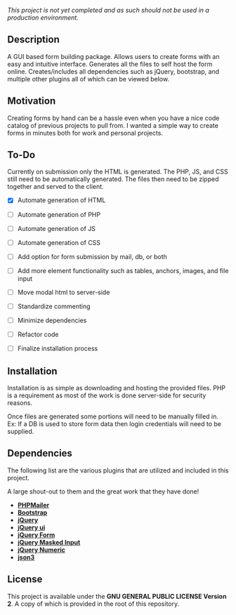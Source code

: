 *This project is not yet completed and as such should not be used in a production environment.*

## Description

A GUI based form building package. Allows users to create forms with an easy and intuitive interface. Generates all the files to self host the form online. Creates/includes all dependencies such as jQuery, bootstrap, and multiple other plugins all of which can be viewed below.

## Motivation

Creating forms by hand can be a hassle even when you have a nice code catalog of previous projects to pull from. I wanted a simple way to create forms in minutes both for work and personal projects. 

## To-Do

Currently on submission only the HTML is generated. The PHP, JS, and CSS still need to be automatically generated. The files then need to be zipped together and served to the client.

- [x] Automate generation of HTML
- [ ] Automate generation of PHP
- [ ] Automate generation of JS
- [ ] Automate generation of CSS
- [ ] Add option for form submission by mail, db, or both
- [ ] Add more element functionality such as tables, anchors, images, and file input
- [ ] Move modal html to server-side
- [ ] Standardize commenting
- [ ] Minimize dependencies
- [ ] Refactor code
- [ ] Finalize installation process


## Installation

Installation is as simple as downloading and hosting the provided files.
PHP is a requirement as most of the work is done server-side for security reasons.

Once files are generated some portions will need to be manually filled in.
Ex: If a DB is used to store form data then login credentials will need to be supplied.

## Dependencies

The following list are the various plugins that are utilized and included in this project.

A large shout-out to them and the great work that they have done!

- **[PHPMailer](https://github.com/PHPMailer/PHPMailer)**
- **[Bootstrap](https://github.com/twbs/bootstrap)**
- **[jQuery](https://github.com/jquery/jquery)**
- **[jQuery ui](https://github.com/jquery/jquery-ui)**
- **[jQuery Form](https://github.com/malsup/form)**
- **[jQuery Masked Input](https://github.com/digitalBush/jquery.maskedinput)**
- **[jQuery Numeric](https://github.com/SamWM/jQuery-Plugins/tree/master/numeric/)**
- **[json3](https://github.com/bestiejs/json3)**

## License

This project is available under the **GNU GENERAL PUBLIC LICENSE Version 2**. A copy of which is provided in the root of this repository.
